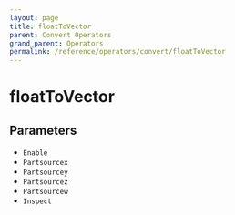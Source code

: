 ```yaml
---
layout: page
title: floatToVector
parent: Convert Operators
grand_parent: Operators
permalink: /reference/operators/convert/floatToVector
---
```


# floatToVector

## Parameters

* `Enable`
* `Partsourcex`
* `Partsourcey`
* `Partsourcez`
* `Partsourcew`
* `Inspect`
